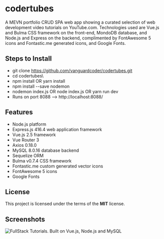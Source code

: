# codertubes
A MEVN portfolio CRUD SPA web app showing a curated selection of web development video tutorials on YouTube.com. Technologies used are Vue.js and Bulma CSS framework on the front-end, MondoDB database, and Node.js and Express on the backend, complimented by FontAwesome 5 icons and Fontastic.me generated icons, and Google Fonts.

## Steps to Install
- git clone https://github.com/vanguardcoder/codertubes.git 
- cd codertubes\ 
- npm install OR yarn install
- npm install --save nodemon
- nodemon index.js OR node index.js OR yarn run dev
- Runs on port 8088 --> http://localhost:8088/


## Features
- Node.js platform
- Express.js 416.4 web application framework
- Vue.js 2.5 framework
- Vue Router 3
- Axios 0.18.0
- MySQL 8.0.16 database backend
- Sequelize ORM
- Bulma v0.7.4 CSS framework
- Fontastic.me custom generated vector icons
- FontAwesome 5 icons
- Google Fonts


## License
This project is licensed under the terms of the **MIT** license.


## Screenshots

![FullStack Tutorials. Built on Vue.js, Node.js and MySQL](http://ryanhunter.org/images/portfolio/aspcorestatic.png )


